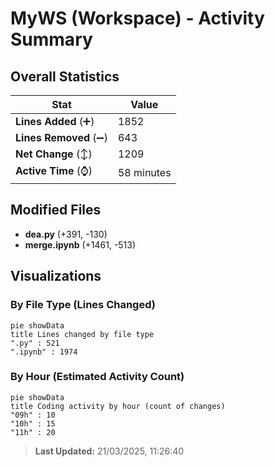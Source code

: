 # MyWS (Workspace) - Activity Summary 

## Overall Statistics

| Stat                   | Value                                                             |
| ---------------------- | ----------------------------------------------------------------- |
| **Lines Added** (➕)   | 1852                                          |
| **Lines Removed** (➖) | 643                                        |
| **Net Change** (↕)    | 1209                |
| **Active Time** (⌚)   | 58 minutes |


## Modified Files
- **dea.py** (+391, -130)
- **merge.ipynb** (+1461, -513)

## Visualizations

### By File Type (Lines Changed)

```mermaid
pie showData
title Lines changed by file type
".py" : 521
".ipynb" : 1974
```

### By Hour (Estimated Activity Count)

```mermaid
pie showData
title Coding activity by hour (count of changes)
"09h" : 10
"10h" : 15
"11h" : 20
```


> **Last Updated:** 21/03/2025, 11:26:40